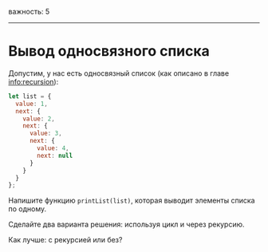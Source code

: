 важность: 5

---

# Вывод односвязного списка

Допустим, у нас есть односвязный список (как описано в главе <info:recursion>):

```js
let list = {
  value: 1,
  next: {
    value: 2,
    next: {
      value: 3,
      next: {
        value: 4,
        next: null
      }
    }
  }
};
```

Напишите функцию `printList(list)`, которая выводит элементы списка по одному.

Сделайте два варианта решения: используя цикл и через рекурсию.

Как лучше: с рекурсией или без?

